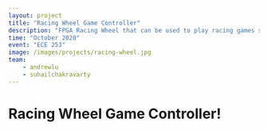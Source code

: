 ```yaml
---
layout: project
title: "Racing Wheel Game Controller"
description: "FPGA Racing Wheel that can be used to play racing games such as Asphalt 9!"
time: "October 2020"
event: "ECE 253"
image: /images/projects/racing-wheel.jpg
team:
    - andrewlu
    - suhailchakravarty
---
```


# Racing Wheel Game Controller!